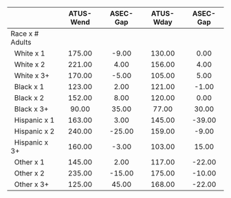 
|                      |    ATUS-Wend |     ASEC-Gap |    ATUS-Wday |     ASEC-Gap |
| -------------------- | :----------: | :----------: | :----------: | :----------: |
| Race x # Adults      |              |              |              |              |
| &nbsp;&nbsp;White x 1 |       175.00 |        -9.00 |       130.00 |         0.00 |
| &nbsp;&nbsp;White x 2 |       221.00 |         4.00 |       156.00 |         4.00 |
| &nbsp;&nbsp;White x 3+ |       170.00 |        -5.00 |       105.00 |         5.00 |
| &nbsp;&nbsp;Black x 1 |       123.00 |         2.00 |       121.00 |        -1.00 |
| &nbsp;&nbsp;Black x 2 |       152.00 |         8.00 |       120.00 |         0.00 |
| &nbsp;&nbsp;Black x 3+ |        90.00 |        35.00 |        77.00 |        30.00 |
| &nbsp;&nbsp;Hispanic x 1 |       163.00 |         3.00 |       145.00 |       -39.00 |
| &nbsp;&nbsp;Hispanic x 2 |       240.00 |       -25.00 |       159.00 |        -9.00 |
| &nbsp;&nbsp;Hispanic x 3+ |       160.00 |        -3.00 |       103.00 |        15.00 |
| &nbsp;&nbsp;Other x 1 |       145.00 |         2.00 |       117.00 |       -22.00 |
| &nbsp;&nbsp;Other x 2 |       235.00 |       -15.00 |       175.00 |       -10.00 |
| &nbsp;&nbsp;Other x 3+ |       125.00 |        45.00 |       168.00 |       -22.00 |

